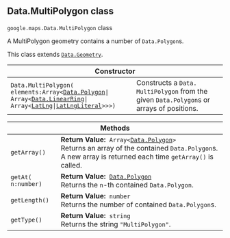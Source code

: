 <h2 id="Data.MultiPolygon"> Data.MultiPolygon class </h2><p>
<code><span itemprop="path">google.maps</span>.<span itemprop="name">Data.MultiPolygon</span></code>
class
</p><p>A MultiPolygon geometry contains a number of <code>Data.Polygon</code>s.</p><p>This class extends
<code><a href="https://github.com/amenadiel/google-maps-documentation/blob/master/docs/Data.Geometry.md">Data.Geometry</a></code>.
</p><div class="devsite-table-wrapper"><table class="constructors responsive" summary="class Data.MultiPolygon - Constructor">
<thead>
<tr><th colspan="2">Constructor</th>
</tr></thead>
<tbody>
<tr>
<td><code><span>Data.<wbr>MultiPolygon(<wbr>elements:Array&lt;</span><a href="https://github.com/amenadiel/google-maps-documentation/blob/master/docs/Data.Polygon.md"><span>Data.<wbr>Polygon</span></a><span>|<wbr>Array&lt;</span><a href="https://github.com/amenadiel/google-maps-documentation/blob/master/docs/Data.LinearRing.md"><span>Data.<wbr>LinearRing</span></a><span>|<wbr>Array&lt;</span><a href="https://github.com/amenadiel/google-maps-documentation/blob/master/docs/LatLng.md"><span>LatLng</span></a><span>|<wbr></span><a href="https://github.com/amenadiel/google-maps-documentation/blob/master/docs/LatLngLiteral.md"><span>LatLngLiteral</span></a><span>&gt;&gt;&gt;)</span></code></td>
<td>Constructs a <code><span>Data.<wbr>MultiPolygon</span></code> from the given <code><span>Data.<wbr>Polygon</span></code>s or arrays of positions.</td>
</tr>
</tbody>
</table></div><div class="devsite-table-wrapper"><table class="methods responsive" summary="class Data.MultiPolygon - Methods">
<thead>
<tr><th colspan="2">Methods</th>
</tr></thead>
<tbody>
<tr>
<td><code><span>getArray()</span></code></td>
<td><div><strong>Return Value:</strong>&nbsp; <code>Array&lt;<a href="https://github.com/amenadiel/google-maps-documentation/blob/master/docs/Data.Polygon.md">Data.Polygon</a>&gt;</code></div>
<div class="desc">Returns an array of the contained <code>Data.Polygon</code>s. A new array is returned each time <code>getArray()</code> is called.</div></td>
</tr>
<tr>
<td><code><span>getAt(<wbr>n:number)</span></code></td>
<td><div><strong>Return Value:</strong>&nbsp; <code><a href="https://github.com/amenadiel/google-maps-documentation/blob/master/docs/Data.Polygon.md">Data.Polygon</a></code></div>
<div class="desc">Returns the <code>n</code>-th contained <code>Data.Polygon</code>.</div></td>
</tr>
<tr>
<td><code><span>getLength()</span></code></td>
<td><div><strong>Return Value:</strong>&nbsp; <code>number</code></div>
<div class="desc">Returns the number of contained <code>Data.Polygon</code>s.</div></td>
</tr>
<tr>
<td><code><span>getType()</span></code></td>
<td><div><strong>Return Value:</strong>&nbsp; <code>string</code></div>
<div class="desc">Returns the string <code>"MultiPolygon"</code>.</div></td>
</tr>
</tbody>
</table></div>